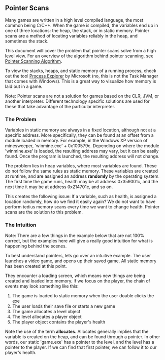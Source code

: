 ## Pointer Scans

Many games are written in a high level compiled language, the most common being C/C++. When the game is compiled, the variables end up in one of three locations: the heap, the stack, or in static memory. Pointer scans are a method of locating variables reliably in the heap, and sometimes the stack.

This document will cover the problem that pointer scans solve from a high level view. For an overview of the algorithm behind pointer scanning, see [Pointer Scanning Algorithm](Technical/Scanners/PointerScanAlgorithm).

To view the stacks, heaps, and static memory of a running process, check out the tool [Process Explorer](https://docs.microsoft.com/en-us/sysinternals/downloads/process-explorer) by Microsoft (no, this is not the Task Manager that comes with Windows). This is a great way to visualize how memory is laid out in a game.

Note: Pointer scans are not a solution for games based on the CLR, JVM, or another interpreter. Different technology specific solutions are used for these that take advantage of the particular interpreter.

### The Problem

Variables in static memory are always in a fixed location, although not at a specific address. More specifically, they can be found at an offset from a module loaded in memory. For example, in the Windows XP version of minesweeper, 'winmine.exe' + 0x100579c. Depending on where the module 'winmine.exe' is loaded, the resulting address may vary, but it can be easily found. Once the program is launched, the resulting address will not change.

The problem lies in heap variables, where most variables are found. These do not follow the same rules as static memory. These variables are created at runtime, and are assigned an address **randomly** by the operating system. The first time the game runs, health may be at address 0x359001c, and the next time it may be at address 0x214701c, and so on.

This creates the following issue: If a variable, such as health, is assigned a location randomly, how do we find it easily again? We do not want to have perform tedius memory scans every time we want to change health. Pointer scans are the solution to this problem.

### The Intuition

Note: There are a few things in the example below that are not 100% correct, but the examples here will give a really good intuition for what is happening behind the scenes.

To best understand pointers, lets go over an intuitive example. The user launches a video game, and opens up  their saved game. All static memory has been created at this point.

They encounter a loading screen, which means new things are being created and loaded into memory. If we focus on the player, the chain of events may look something like this:

1. The game is loaded to static memory when the user double clicks the exe
2. The user loads their save file or starts a new game
3. The game allocates a level object
4. The level allocates a player object
5. The player object contains the player's health

Note the use of the term **allocates**. Allocates generally implies that the variable is created on the heap, and can be found through a pointer. In other words, our static 'game.exe' has a pointer to the level, and the level has a pointer to the player. If we can find that first pointer, we can follow it to our player's health.
